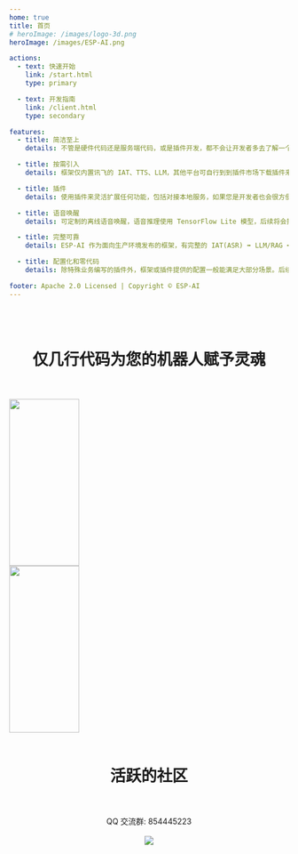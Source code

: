 ```yaml
---
home: true
title: 首页 
# heroImage: /images/logo-3d.png
heroImage: /images/ESP-AI.png

actions:
  - text: 快速开始
    link: /start.html
    type: primary

  - text: 开发指南
    link: /client.html
    type: secondary

features:
  - title: 简洁至上
    details: 不管是硬件代码还是服务端代码，或是插件开发，都不会让开发者多去了解一个新概念或多写一些无关的代码。

  - title: 按需引入
    details: 框架仅内置讯飞的 IAT、TTS、LLM，其他平台可自行到到插件市场下载插件来按需扩展功能。

  - title: 插件
    details: 使用插件来灵活扩展任何功能，包括对接本地服务，如果您是开发者也会很方便发布您的插件到 ESP-AI 插件市场。

  - title: 语音唤醒
    details: 可定制的离线语音唤醒，语音推理使用 TensorFlow Lite 模型，后续将会推出在线唤醒词生成服务。

  - title: 完整可靠
    details: ESP-AI 作为面向生产环境发布的框架，有完整的 IAT(ASR) ➡️ LLM/RAG ➡️ TTS，每一个步骤都可以定制。

  - title: 配置化和零代码
    details: 除特殊业务编写的插件外，框架或插件提供的配置一般能满足大部分场景。后续会提供配置生成服务，将会完全零代码。

footer: Apache 2.0 Licensed | Copyright © ESP-AI
---
```


<br/>
<br/>
<h1><center>仅几行代码为您的机器人赋予灵魂</center></h1>
<br/>
<br/>
<img src="/images/nodejs.png" width="50%" height="300px" />
<img src="/images/arduino.png" width="50%"  height="300px"/>



<br/>
<br/>
<h1><center>活跃的社区</center></h1>
<br/>
<br/>

<center>
QQ 交流群: 854445223 
</center> 
<br/>
<center>
<img src="/images/qq-grounp.png" />
</center> 
 
